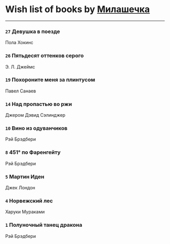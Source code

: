 # Wish list of books by [Милашечка](http://vk.com/id200601396)
---

### `27` Девушка в поезде
Пола Хокинс

### `26` Пятьдесят оттенков серого
Э. Л. Джеймс

### `19` Похороните меня за плинтусом
Павел Санаев

### `14` Над пропастью во ржи
Джером Дэвид Сэлинджер

### `10` Вино из одуванчиков
Рэй Брэдбери

### `8` 451° по Фаренгейту
Рэй Брэдбери

### `5` Мартин Иден
Джек Лондон

### `4` Норвежский лес
Харуки Мураками

### `1` Полуночный танец дракона
Рэй Брэдбери

